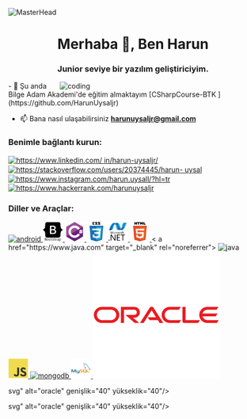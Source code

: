 ![MasterHead](https://developers.giphy.com/branch/master/static/api-512d36c09662682717108a38bbb5c57d.gif)
<h1 align="center">Merhaba 👋, Ben Harun</h1>
<h3 align="center">Junior seviye bir yazılım geliştiriciyim.</h3>
<img align="right" alt="coding" width="400" src="https://cdn.dribbble.com/users/1162077/screenshots/3848914/programmer.gif" >
- 🔭 Şu anda Bilge Adam Akademi'de eğitim almaktayım [CSharpCourse-BTK ](https://github.com/HarunUysaljr)

- 📫 Bana nasıl ulaşabilirsiniz **harunuysaljr@gmail.com**

<h3 align="left">Benimle bağlantı kurun:</h3>
<p align="left" >
<a href="https://linkedin.com/in/https://www.linkedin.com/in/harun-uysaljr/" target="blank"><img align="center" src="https ://raw.githubusercontent.com/rahuldkjain/github-profile-readme-generator/master/src/images/icons/Social/linked-in-alt.svg" alt="https://www.linkedin.com/ in/harun-uysaljr/" yükseklik="30" genişlik="40" /></a>
<a href="https://stackoverflow.com/users/https://stackoverflow.com/users/20374445/harun-uysal" target="blank"><img align="center" src="https:/ /raw.githubusercontent.com/rahuldkjain/github-profile-readme-generator/master/src/images/icons/Social/stack-overflow.svg" alt="https://stackoverflow.com/users/20374445/harun- uysal" height="30" width="40" /></a>
<a href="https://instagram.com/https://www.instagram.com/harun.uysall/?hl=tr" target="blank"><img align="center" src="https://raw.githubusercontent.com/rahuldkjain/github-profile-readme-generator/master/src/images/icons/Social/instagram.svg" alt="https://www.instagram.com/harun.uysall/?hl=tr" yükseklik="30" genişlik="40" /></a>
<a href="https://www.hackerrank.com/https://www.hackerrank.com/harunuysaljr" target="blank"><img align="center" src="https://raw.githubusercontent .com/rahuldkjain/github-profile-readme-generator/master/src/images/icons/Social/hackerrank.svg" alt="https://www.hackerrank.com/harunuysaljr" height="30" width=" 40" /></a>
</p>

<h3 align="left">Diller ve Araçlar:</h3>
<p align="left"> <a href="https://developer.android.com" target="_blank" rel="noreferrer"> <img src="https://raw.githubusercontent.com/devicons /devicon/master/icons/android/android-original-wordmark.svg" alt="android" width="40" height="40"/> </a> <a href="https://getbootstrap.com " target="_blank" rel="noreferrer"> <img src="https://raw.githubusercontent.com/devicons/devicon/master/icons/bootstrap/bootstrap-plain-wordmark.svg" alt="bootstrap" width="40" height="40"/> </a> <a href="https://www.w3schools.com/cs/" target="_blank" rel="noreferrer"><img src="https://raw.githubusercontent.com/devicons/devicon/master/icons/csharp/csharp-original.svg" alt="csharp" width="40" height="40"/> </ a> <a href="https://www.w3schools.com/css/" target="_blank" rel="noreferrer"> <img src="https://raw.githubusercontent.com/devicons/devicon/ master/icons/css3/css3-original-wordmark.svg" alt="css3" width="40" height="40"/> </a> <a href="https://dotnet.microsoft.com/ " target="_blank" rel="noreferrer"> <img src="https://raw.githubusercontent.com/devicons/devicon/master/icons/dot-net/dot-net-original-wordmark.svg" alt ="nokta ağı"width="40" height="40"/> </a> <a href="https://www.w3.org/html/" target="_blank" rel="noreferrer"> <img src=" https://raw.githubusercontent.com/devicons/devicon/master/icons/html5/html5-original-wordmark.svg" alt="html5" width="40" height="40"/> </a> < a href="https://www.java.com" target="_blank" rel="noreferrer"> <img src="https://raw.githubusercontent.com/devicons/devicon/master/icons/java/ java-original.svg" alt="java" width="40" height="40"/> </a> <a href="https://developer.mozilla.org/en-US/docs/Web/ JavaScript" hedef="_blank" rel="noreferrer"> <img src="https://raw.githubusercontent.com/devicons/devicon/master/icons/javascript/javascript-original.svg" alt="javascript" width="40" yükseklik ="40"/> </a> <a href="https://www.mongodb.com/" target="_blank" rel="noreferrer"> <img src="https://raw.githubusercontent. com/devicons/devicon/master/icons/mongodb/mongodb-original-wordmark.svg" alt="mongodb" width="40" height="40"/> </a> <a href="https:// www.mysql.com/" target="_blank" rel="noreferrer"> <img src="https://raw.githubusercontent.com/devicons/devicon/master/icons/mysql/mysql-original-wordmark.svg" alt="mysql" width="40" height="40"/> </a> <a href="https:// www.oracle.com/" target="_blank" rel="noreferrer"> <img src="https://raw.githubusercontent.com/devicons/devicon/master/icons/oracle/oracle-original.svg" alt ="oracle" genişlik="40" yükseklik="40"/> </a> </p>svg" alt="oracle" genişlik="40" yükseklik="40"/> </a> </p>svg" alt="oracle" genişlik="40" yükseklik="40"/> </a> </p>

